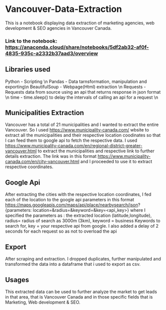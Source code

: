 # Vancouver-Data-Extraction
This is a notebook displaying data extraction of marketing agencies, web development &amp; SEO agencies in Vancouver Canada.
### Link to the notebook: https://anaconda.cloud/share/notebooks/5df2ab32-af0f-4835-935c-a2332b37aad3/overview

## Libraries used
Python - Scripting \n
Pandas - Data tarnsformation, manipulation and exporting\n
BeautifulSoup - Webpage(Html) extraction \n
Requests - Requests data from source using an api that returns response in json format \n
time - time.sleep() to delay the intervals of calling an api for a request \n

## Municipalities Extraction
Vancouver has a total of 21 municipalities and I wanted to extract the entire Vancouver. So I used https://www.municipality-canada.com/ wbsite to extract all the municipalities and their respective location coodinates so that I can feed them to google api to fetch the respective data. I used https://www.municipality-canada.com/en/regional-district-greater-vancouver.html to extract the municipalities and respective link to further details extraction. The link was in this format https://www.municipality-canada.com/en/city-vancouver.html and I proceeded to use it to extract respective coordinates.

## Google Api
After extracting the cities with the respective location coordinates, I fed each of the location to the google api parameters in this format https://maps.googleapis.com/maps/api/place/nearbysearch/json? {parameters: location=<latitude and longitude>&radius=<radius to search in meters>&keyword=<business to search>&key=<api_key>} where I specified the parameters as : the extracted location (latitude,longitude), radius= radius of search as 3000m (3km), keyword = business Keywords to search for, key = your respective api from google. I also added a delay of 2 seconds for each request so as not to overload the api

## Export
After scraping and extraction. I dropped duplicates, further manipulated and transformed the data into a dataframe that i used to export as csv.

## Usages
This extracted data can be used to further analyze the market to get leads in that area, that is Vancouver Canada and in those specific fields that is Marketing, Web development & SEO.
